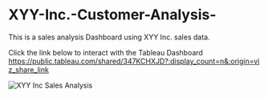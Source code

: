 # XYY-Inc.-Customer-Analysis-
This is a sales analysis Dashboard using XYY Inc. sales data.

Click the link below to interact with the Tableau Dashboard
https://public.tableau.com/shared/347KCHXJD?:display_count=n&:origin=viz_share_link

![XYY Inc  Sales Analysis](https://user-images.githubusercontent.com/71575857/222178224-9d3a5ace-998d-4627-860d-c172a950e747.png)

